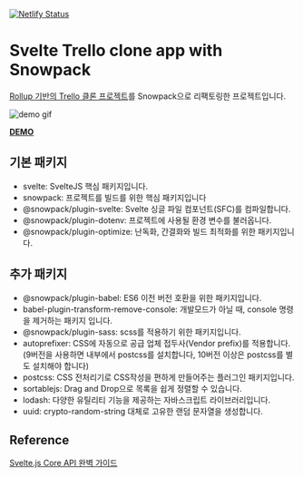 [![Netlify Status](https://api.netlify.com/api/v1/badges/05d97ac9-c3cb-4a9a-97cb-1fdd51ef7dcd/deploy-status)](https://app.netlify.com/sites/hdrp0720-trello-snowpack/deploys)

# Svelte Trello clone app with Snowpack

[Rollup 기반의 Trello 클론 프로젝트](https://github.com/HDRP0720/svelte-trello-clone-rollup)를 Snowpack으로 리팩토링한 프로젝트입니다.<br>

![demo gif](./src/images/svelte-trello-example.gif)

<u>**[DEMO](https://hdrp0720-trello-snowpack.netlify.app/)**</u>

## 기본 패키지

- svelte: SvelteJS 핵심 패키지입니다.
- snowpack: 프로젝트를 빌드를 위한 핵심 패키지입니다
- @snowpack/plugin-svelte: Svelte 싱글 파일 컴포넌트(SFC)를 컴파일합니다.
- @snowpack/plugin-dotenv: 프로젝트에 사용될 환경 변수를 불러옵니다.
- @snowpack/plugin-optimize: 난독화, 간결화와 빌드 최적화를 위한 패키지입니다.

## 추가 패키지

- @snowpack/plugin-babel: ES6 이전 버전 호환을 위한 패키지입니다.
- babel-plugin-transform-remove-console: 개발모드가 아닐 때, console 명령을 제거하는 패키지 입니다.
- @snowpack/plugin-sass: scss를 적용하기 위한 패키지입니다.
- autoprefixer: CSS에 자동으로 공급 업체 접두사(Vendor prefix)를 적용합니다.(9버전을 사용하면 내부에서 postcss를 설치합니다, 10버전 이상은 postcss를 별도 설치해야 합니다)
- postcss: CSS 전처리기로 CSS작성을 편하게 만들어주는 플러그인 패키지입니다.
- sortablejs: Drag and Drop으로 목록을 쉽게 정렬할 수 있습니다.
- lodash: 다양한 유틸리티 기능을 제공하는 자바스크립트 라이브러리입니다.
- uuid: crypto-random-string 대체로 고유한 랜덤 문자열을 생성합니다.

## Reference
[Svelte.js Core API 완벽 가이드](https://inf.run/bXbH)